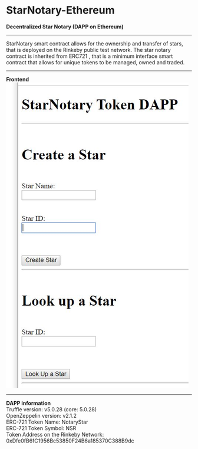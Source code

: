 # StarNotary-Ethereum
**Decentralized Star Notary (DAPP on Ethereum)**
****
StarNotary smart contract allows for the ownership and transfer of stars, that is deployed on the Rinkeby public test network. The star notary contract is inherited from ERC721 , that is a minimum interface smart contract that allows for unique tokens to be managed, owned and traded.
****
**Frontend**  
![image](https://github.com/DavidCLi/StarNotary-Ethereum/blob/master/pics/Frontend.JPG)
****
**DAPP information**  
Truffle version: v5.0.28 (core: 5.0.28)  
OpenZeppelin version: v2.1.2  
ERC-721 Token Name: NotaryStar  
ERC-721 Token Symbol: NSR  
Token Address on the Rinkeby Network: 0xDfe0fB6fC1956Bc53850F24B6a185370C388B9dc  
